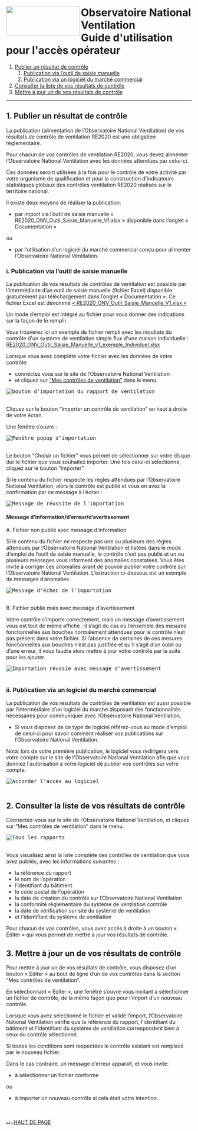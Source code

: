 # <img src="https://github.com/Observatoire-National-Ventilation/onv/blob/docs/wiki-images/logo-onv.png?raw=true" align="left" height="80" width="200" > Observatoire National Ventilation <br>Guide d'utilisation pour l'accès opérateur

1. [Publier un résultat de contrôle](#publish)
    1. [Publication via l’outil de saisie manuelle](#import)
    2. [Publication via un logiciel du marché commercial](#byEditor)
2. [Consulter la liste de vos résultats de contrôle](#myReports)
3. [Mettre à jour un de vos résultats de contrôle](#updateReport)

----

## 1. Publier un résultat de contrôle <a name="publish"></a>

La publication (alimentation de l’Observatoire National Ventilation) de vos résultats de contrôle de ventilation RE2020 est une obligation réglementaire. 

Pour chacun de vos contrôles de ventilation RE2020, vous devez alimenter l’Observatoire National Ventilation avec les données attendues par celui-ci.

Ces données seront utilisées à la fois pour le contrôle de votre activité par votre organisme de qualification et pour la construction d’indicateurs statistiques globaux des contrôles ventilation RE2020 réalisés sur le territoire national.

Il existe deux moyens de réaliser la publication: 
- par import via l’outil de saisie manuelle « RE2020_ONV_Outil_Saisie_Manuelle_V1.xlsx  » disponible dans l’onglet « Documentation » 

ou 

- par l’utilisation d’un logiciel du marché commercial conçu pour alimenter l’Observatoire National Ventilation.

### i. Publication via l’outil de saisie manuelle <a name="import"></a>

La publication de vos résultats de contrôles de ventilation est possible par l’intermédiaire d’un outil de saisie manuelle (fichier Excel) disponible gratuitement par téléchargement dans l’onglet « Documentation ». Ce fichier Excel est dénommé <a href="https://raw.githubusercontent.com/Observatoire-National-Ventilation/onv/docs/wiki-files/RE2020_ONV_Outil_Saisie_Manuelle_v1.xlsx">« RE2020_ONV_Outil_Saisie_Manuelle_V1.xlsx »</a>

Un mode d’emploi est intégré au fichier pour vous donner des indications sur la façon de le remplir.

Vous trouverez ici un exemple de fichier rempli avec les résultats du contrôle d'un système de ventilation simple flux d'une maison individuelle : 
<a href="https://github.com/Observatoire-National-Ventilation/onv/blob/docs/wiki-files/RE2020_ONV_Outil_Saisie_Manuelle_v1_exemple_Individuel.xlsx">RE2020_ONV_Outil_Saisie_Manuelle_v1_exemple_Individuel.xlsx</a>


Lorsque vous avez complété votre fichier avec les données de votre contrôle: 
- connectez vous sur le site de l’Observatoire National Ventilation
- et cliquez sur [“Mes contrôles de ventilation”](#myControls) dans le menu.


<kbd>
    <a name="myControls">
        <img src="https://github.com/Observatoire-National-Ventilation/onv/blob/docs/wiki-images/click_button_import.png?raw=true" alt="bouton d'importation du rapport de ventilation">
    </a>    
</kbd>
<br/><br/>

Cliquez sur le bouton “Importer un contrôle de ventilation” en haut à droite de votre écran.

Une fenêtre s’ouvre :

<kbd>
    <img src="https://github.com/Observatoire-National-Ventilation/onv/blob/docs/wiki-images/popup_import.jpg?raw=true" alt="Fenêtre popup d'importation">
</kbd>
<br/><br/>

Le bouton “Choisir un fichier” vous permet de sélectionner sur votre disque dur le fichier que vous souhaitez importer. Une fois celui-ci sélectionné, cliquez sur le bouton “Importer”.

Si le contenu du fichier respecte les règles attendues par l’Observatoire National Ventilation, alors le contrôle est publié et vous en avez la confirmation par ce message à l’écran :

<kbd>
    <img src="https://github.com/Observatoire-National-Ventilation/onv/blob/docs/wiki-images/import_success.png?raw=true" alt="Message de réussite de l'importation">
</kbd>
<br>

#### Message d’information/d’erreur/d’avertissement
A. Fichier non publié avec message d’information 

Si le contenu du fichier ne respecte pas une ou plusieurs des règles attendues par l’Observatoire National Ventilation et listées dans le mode d’emploi de l’outil de saisie manuelle, le contrôle n’est pas publié et un ou plusieurs messages vous informent des anomalies constatées. Vous êtes invité à corriger ces anomalies avant de pouvoir publier votre contrôle sur l’Observatoire National Ventilation. L’extraction ci-dessous est un exemple de messages d’anomalies.

<kbd>
    <img src="https://github.com/Observatoire-National-Ventilation/onv/blob/docs/wiki-images/import_error.png?raw=true" alt="Message d'échec de l'importation">
</kbd>
<br/><br/>

B. Fichier publié mais avec message d’avertissement

Votre contrôle s’importe correctement, mais un message d’avertissement vous est tout de même affiché : il s’agit du cas où l’ensemble des mesures fonctionnelles aux bouches normalement attendues pour le contrôle n’est pas présent dans votre fichier. Si l’absence de certaines de ces mesures fonctionnelles aux bouches n’est pas justifiée et qu’il s’agit d’un oubli ou d’une erreur, il vous faudra alors mettre à jour votre contrôle par la suite pour les ajouter.

<kbd>
    <img src="https://github.com/Observatoire-National-Ventilation/onv/blob/docs/wiki-images/import_with_warning.png?raw=true" alt="Importation réussie avec message d'avertissement">
</kbd>
<br/><br/>

### ii. Publication via un logiciel du marché commercial <a name="byEditor"></a>

La publication de vos résultats de contrôles de ventilation est aussi possible par l’intermédiaire d’un logiciel du marché disposant des fonctionnalités nécessaires pour communiquer avec l’Observatoire National Ventilation, 
 - Si vous disposez de ce type de logiciel référez-vous au mode d’emploi de celui-ci pour savoir comment réaliser vos publications sur l’Observatoire National Ventilation.

Nota: lors de votre première publication, le logiciel vous redirigera vers votre compte sur le site de l'Observatoire National Ventilation afin que vous donniez l'autorisation à votre logiciel de publier vos contrôles sur votre compte.

<kbd>
    <img src="https://github.com/Observatoire-National-Ventilation/onv/blob/docs/wiki-images/grant-access.png?raw=true" alt="Accorder l'accès au logiciel">
</kbd>
<br/><br/>

## 2. Consulter la liste de vos résultats de contrôle <a name="myReports"></a>

Connectez-vous sur le site de l’Observatoire National Ventilation, et cliquez sur “Mes contrôles de ventilation” dans le menu.

<kbd>
    <img src="https://github.com/Observatoire-National-Ventilation/onv/blob/docs/wiki-images/all_reports.png?raw=true" alt="Tous les rapports">
</kbd>
<br/><br/>

Vous visualisez ainsi la liste complète des contrôles de ventilation que vous avez publiés, avec les informations suivantes : 
 - la référence du rapport 
 - le nom de l’opération 
 - l’identifiant du bâtiment
 - le code postal de l'opération
 - la date de création du contrôle sur l’Observatoire National Ventilation
 - la conformité réglementaire du système de ventilation contrôlé
 - la date de vérification sur site du système de ventilation
 - et l’identifiant du système de ventilation
 
Pour chacun de vos contrôles, vous avez accès à droite à un bouton « Editer » qui vous permet de mettre à jour vos résultats de contrôle.

## 3. Mettre à jour un de vos résultats de contrôle <a name="updateReport"></a>

Pour mettre à jour un de vos résultats de contrôle, vous disposez d’un bouton « Editer » au bout de ligne d’un de vos contrôles dans la section “Mes contrôles de ventilation”.

En sélectionnant « Editer », une fenêtre s’ouvre vous invitant à sélectionner un fichier de contrôle, de la même façon que pour l’import d’un nouveau contrôle.

Lorsque vous avez sélectionné le fichier et validé l’import, l’Observatoire National Ventilation vérifie que la référence du rapport, l’identifiant du bâtiment et l’identifiant du système de ventilation correspondent bien à ceux du contrôle sélectionné. 

Si toutes les conditions sont respectées le contrôle existant est remplacé par le nouveau fichier. 

Dans le cas contraire, un message d’erreur apparaît, et vous invite:
- à sélectionner un fichier conforme 

ou

- à importer un nouveau contrôle si cela était votre intention.

<br/><br/>
<a href="#top"> <img src="https://github.com/Observatoire-National-Ventilation/onv/blob/docs/wiki-images/arrow_top.png?raw=true"  height="10" width="20" alt="Haut de page">HAUT DE PAGE</a>  
